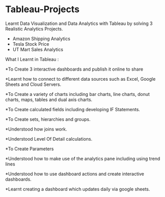# Tableau-Projects

Learnt Data Visualization and Data Analytics with Tableau by solving 3 Realistic Analytics Projects.

  * Amazon Shipping Analytics    
  * Tesla Stock Price            
  * UT Mart Sales Analytics            
  
What I Learnt in Tableau :

*To Create 3 interactive dashboards and publish it online to share

*Learnt how to connect to different data sources such as Excel, Google Sheets and Cloud Servers.

*To Create a variety of charts including bar charts, line charts, donut charts, maps, tables and dual axis charts.

*To Create calculated fields including developing IF Statements.

*To Create sets, hierarchies and groups.

*Understood how joins work.

*Understood Level Of Detail calculations.

*To Create Parameters

*Understood how to make use of the analytics pane including using trend lines

*Understood how to use dashboard actions and create interactive dashboards.

*Learnt creating a dashboard which updates daily via google sheets.
